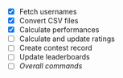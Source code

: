 - [x] Fetch usernames
- [x] Convert CSV files
- [x] Calculate performances
- [ ] Calculate and update ratings
- [ ] Create contest record
- [ ] Update leaderboards
- [ ] *Overall commands*
